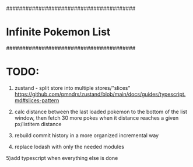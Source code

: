 ########################################
# Infinite Pokemon List
########################################

# TODO:

1) zustand - split store into multiple stores/"slices"
https://github.com/pmndrs/zustand/blob/main/docs/guides/typescript.md#slices-pattern

2) calc distance between the last loaded pokemon to the bottom of the list window, then fetch 30 more pokes when it distance reaches a given px/listitem distance

3) rebuild commit history in a more organized incremental way

4) replace lodash with only the needed modules

5)add typescript when everything else is done